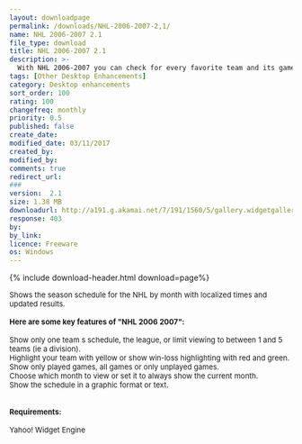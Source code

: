 ```yaml
---
layout: downloadpage
permalink: /downloads/NHL-2006-2007-2,1/
name: NHL 2006-2007 2.1
file_type: download
title: NHL 2006-2007 2.1
description: >-
  With NHL 2006-2007 you can check for every favorite team and its games.
tags: [Other Desktop Enhancements]
category: Desktop enhancements
sort_order: 100
rating: 100
changefreq: monthly
priority: 0.5
published: false
create_date: 
modified_date: 03/11/2017
created_by: 
modified_by: 
comments: true
redirect_url: 
### 
version:  2.1
size: 1.38 MB
downloadurl: http://a191.g.akamai.net/7/191/1560/5/gallery.widgetgallery.com/widget_cache/41185/NHL_2006 2007.widget?2.1
response: 403
by: 
by_link: 
licence: Freeware
os: Windows
---
```


{% include download-header.html download=page%}

<p style="fix-download-text !important">
<p><font size="2"><p>Shows the season schedule for the NHL by month with localized times and updated results.<br />
<br />
<span><strong>Here are some key features of "NHL 2006 2007":</strong></span><br />
<br />
Show only one team s schedule, the league, or limit viewing to between 1 and 5 teams (ie a division).<br />
Highlight your team with yellow or show win-loss highlighting with red and green.<br />
Show only played games, all games or only unplayed games.<br />
Choose which month to view or set it to always show the current month.<br />
Show the schedule in a graphic format or text.<br />
<br />
<br />
<span><strong>Requirements:</strong></span><br />
<br />
Yahoo! Widget Engine</p></p></p>
